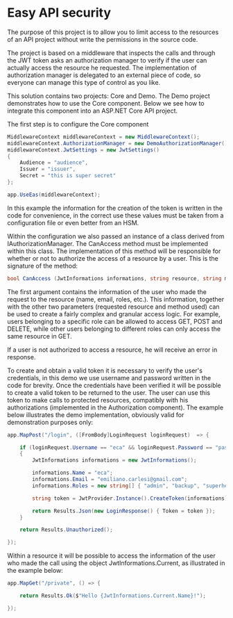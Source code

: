 # Easy API security

The purpose of this project is to allow you to limit access to the resources of an API project without write the permissions in the source code.

The project is based on a middleware that inspects the calls and through the JWT token asks an authorization manager to verify if the user can actually access the resource he requested. 
The implementation of authorization manager is delegated to an external piece of code, so everyone can manage this type of control as you like.

This solution contains two projects: Core and Demo. The Demo project demonstrates how to use the Core component. 
Below we see how to integrate this component into an ASP.NET Core API project.

The first step is to configure the Core component

```c#
MiddlewareContext middlewareContext = new MiddlewareContext();
middlewareContext.AuthorizationManager = new DemoAuthorizationManager();
middlewareContext.JwtSettings = new JwtSettings() 
{ 
    Audience = "audience", 
    Issuer = "issuer", 
    Secret = "this is super secret" 
};

app.UseEas(middlewareContext);
```

In this example the information for the creation of the token is written in the code for convenience, in the correct use these values must be taken from a configuration file or even better from an HSM.

Within the configuration we also passed an instance of a class derived from IAuthorizationManager. The CanAccess method must be implemented within this class. 
The implementation of this method will be responsible for whether or not to authorize the access of a resource by a user.
This is the signature of the method:

```c#
bool CanAccess (JwtInformations informations, string resource, string method)
```

The first argument contains the information of the user who made the request to the resource (name, email, roles, etc.).
This information, together with the other two parameters (requested resource and method used) can be used to create a fairly complex and granular access logic. For example, users belonging to a specific role can be allowed to access GET, POST and DELETE, while other users belonging to different roles can only access the same resource in GET.

If a user is not authorized to access a resource, he will receive an error in response.

To create and obtain a valid token it is necessary to verify the user's credentials, in this demo we use username and password written in the code for brevity. 
Once the credentials have been verified it will be possible to create a valid token to be returned to the user. 
The user can use this token to make calls to protected resources, compatibly with his authorizations (implemented in the Authorization component).
The example below illustrates the demo implementation, obviously valid for demonstration purposes only:

```c#
app.MapPost("/login", ([FromBody]LoginRequest loginRequest)  => {

    if (loginRequest.Username == "eca" && loginRequest.Password == "password")
    {
        JwtInformations informations = new JwtInformations();

        informations.Name = "eca";
        informations.Email = "emiliano.carlesi@gmail.com";
        informations.Roles = new string[] { "admin", "backup", "superhero" };

        string token = JwtProvider.Instance().CreateToken(informations);

        return Results.Json(new LoginResponse() { Token = token });
    }

    return Results.Unauthorized();

});
```


Within a resource it will be possible to access the information of the user who made the call using the object JwtInformations.Current, as illustrated in the example below:

```c#
app.MapGet("/private", () => {

    return Results.Ok($"Hello {JwtInformations.Current.Name}!");

});
```


